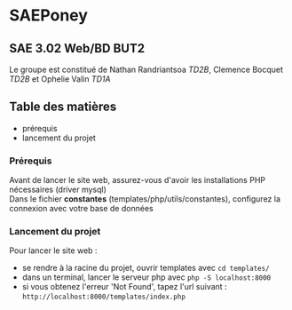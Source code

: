 # SAEPoney

## SAE 3.02 Web/BD BUT2


Le groupe est constitué de Nathan Randriantsoa *TD2B*, Clemence Bocquet *TD2B* et Ophelie Valin *TD1A*

## Table des matières
- prérequis
- lancement du projet

### Prérequis
Avant de lancer le site web, assurez-vous d'avoir les installations PHP nécessaires (driver mysql)  
Dans le fichier **constantes** (templates/php/utils/constantes), configurez la connexion avec votre base de données  

### Lancement du projet
Pour lancer le site web :
- se rendre à la racine du projet, ouvrir templates avec ```cd templates/```
- dans un terminal, lancer le serveur php avec ```php -S localhost:8000```
- si vous obtenez l'erreur 'Not Found', tapez l'url suivant : ```http://localhost:8000/templates/index.php```
